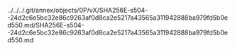 ../../../.git/annex/objects/0P/vX/SHA256E-s504--24d2c6e5bc32e86c9263af0d8ca2e5217a43565a311942888ba979fd5b0ed550.md/SHA256E-s504--24d2c6e5bc32e86c9263af0d8ca2e5217a43565a311942888ba979fd5b0ed550.md